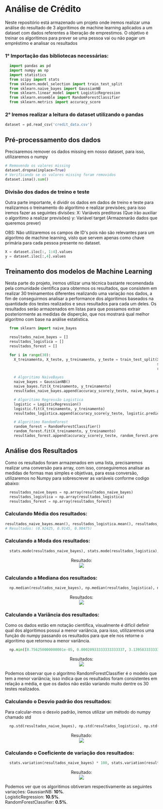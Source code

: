 # Análise de Crédito
Neste repositório está armazenado um projeto onde iremos realizar uma análise do resultado de 3 algoritimos de machine learning aplicados a um dataset  com dados referentes a liberação de emprestimos. O objetivo é treinar os algoritimos para prever se uma pessoa vai ou não pagar um empréstimo e analisar os resultados

### 1° Importação das bibliotecas necessárias:

```python
  import pandas as pd
  import numpy as np
  import statistics
  from scipy import stats
  from sklearn.model_selection import train_test_split
  from sklearn.naive_bayes import GaussianNB
  from sklearn.linear_model import LogisticRegression
  from sklearn.ensemble import RandomForestClassifier
  from sklearn.metrics import accuracy_score
```

### 2° Iremos realizar a leitura do dataset utilizando o pandas
```python
dataset = pd.read_csv('credit_data.csv')
```

## Pré-processamento dos dados
Precisaremos remover os dados missing em nosso dataset, para isso, utilizaremos o numpy

```python
# Removendo os valores missing
dataset.dropna(inplace=True)
# Verificando se os valores missing foram removidos
dataset.isna().sum()
```

### Divisão dos dados de treino e teste
Outra parte importante, é dividir os dados em dados de treino e teste para realizarmos o treinamento do algoritimo e realizar previsões; para isso iremos fazer as seguintes divisões:
X: Variáveis preditoras (Que irão auxiliar o algoritimo a realizar previsões)
y: Variável target (Armazenarão dados que queremos prever)

OBS: Não utilizaremos os campos de ID's pois não são relevantes para um algoritmo de machine learning, visto que servem apenas como chave primária para cada pessoa presente no dataset.

```python
X = dataset.iloc[:, 1:4].values
y = dataset.iloc[:,4].values
```

## Treinamento dos modelos de Machine Learning
Nesta parte do projeto, iremos utilizar uma técnica bastante recomendada pela comunidade cientifica para obtermos os resultados, que consistem em realizar 30 treinamentos diferentes realizando uma variação nos dados, a fim de conseguirmos analisar a performance dos algoritimos baseados na quantidade dos testes realizados e seus resultados para cada um deles.
Os resultados serão armazenados em listas para que possamos extrair posteriormente as medidas de disperção, que nos mostrará qual melhor algoritmo com base na análise estatistica.

```python
  from sklearn import naive_bayes

  resultados_naive_bayes = []
  resultados_logistica = []
  resultados_forest = []

  for i in range(30):
    X_treinamento, X_teste, y_treinamento, y_teste = train_test_split(X,y, test_size=0.2, 
                                                                      stratify=y,
                                                                      random_state=i)

    # Algoritimo NaiveBayes
    naive_bayes = GaussianNB()
    naive_bayes.fit(X_treinamento, y_treinamento)
    resultados_naive_bayes.append(accuracy_score(y_teste, naive_bayes.predict(X_teste)))

    # Algoritimo Regressão Logistica
    logistic = LogisticRegression()
    logistic.fit(X_treinamento, y_treinamento)
    resultados_logistica.append(accuracy_score(y_teste, logistic.predict(X_teste)))

    # Algoritimo RandomForest
    random_forest = RandomForestClassifier()
    random_forest.fit(X_treinamento, y_treinamento)
    resultados_forest.append(accuracy_score(y_teste, random_forest.predict(X_teste)))

```

## Análise dos Resultados
Como os resultados foram armazenados em uma lista, precisaremos realizar uma conversão para array, com isso, conseguiremos analisar as medidas de formas mas simples e objetivas, para essa conversão, utilizaremos no Numpy para sobrescrever as variáveis conforme codigo abaixo:

```python
  resultados_naive_bayes = np.array(resultados_naive_bayes)
  resultados_logistica = np.array(resultados_logistica)
  resultados_forest = np.array(resultados_forest)
```

### Calculando Média dos resultados:
```python
resultados_naive_bayes.mean(), resultados_logistica.mean(), resultados_forest.mean()
# Resultados: (0.92425, 0.9145, 0.98475)
```

### Calculando a Moda dos resultados:
```python
  stats.mode(resultados_naive_bayes), stats.mode(resultados_logistica), stats.mode(resultados_forest)
```

<p align="center">
  Resultado: <br/>
  <img src="https://user-images.githubusercontent.com/31626353/189756576-5e216e0a-0875-4849-aad0-2b4c236cdc86.png">
</p>

### Calculando a Mediana dos resultados:
```python
  np.median(resultados_naive_bayes), np.median(resultados_logistica), np.median(resultados_forest)
```


<p align="center">
  Resultados: <br/>
  <img src="https://user-images.githubusercontent.com/31626353/189756939-16848ce9-be0a-4467-a971-96a4d37e8937.png">
</p>

### Calculando a Variância dos resultados:
Como os dados estão em notação cientifica, visualmente é difícil definir qual dos algoritimos possui a menor variância, para isso, utilizaremos uma função do numpy passando os resultados para que ele nos retorne o algoritimo que retornou a menor variância.

```python
  np.min([8.756250000000001e-05, 0.00020933333333333337, 3.139583333333343e-05])
```
<p align="center">
  Resultados: <br/>
  <img src="https://user-images.githubusercontent.com/31626353/189759050-801f07eb-c574-4697-a786-5f2e16a173dd.png">
</p>


Podemos observar que o algoritmo RandomForestClassifier é o modelo que tem a menor variância; isso indica que os resultados foram consistentes em relação a média, e que os dados não estão variando muito dentre os 30 testes realizados.




### Calculando o Desvio padrão dos resultados:
Para calcular-mos o desvio padrão, iremos utilizar um método do numpy chamado std
```python
  np.std(resultados_naive_bayes), np.std(resultados_logistica), np.std(resultados_forest)
```
<p align="center">
  Resultado: <br/>
  <img src="https://user-images.githubusercontent.com/31626353/189758687-4701f79a-2ad6-4d1a-88ee-986b30eae2cf.png">
</p>

### Calculando o Coeficiente de variação dos resultados:
```python
  stats.variation(resultados_naive_bayes) * 100, stats.variation(resultados_logistica) * 100, stats.variation(resultados_forest) * 100
```
<p align="center">
  Resultado: <br/>
  <img src="https://user-images.githubusercontent.com/31626353/189759403-90e7e5b3-2438-4f57-b808-557250aecba0.png">
</p>

Podemos ver que os algoritimos obtiveram respectivamente as seguintes variações:
GaussianNB: **10%**. <br/>
LogisticRegression: **10.5%**.  <br/>
RandomForestClassifier: **0.5%**. <br/>
